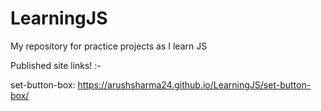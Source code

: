 # LearningJS
My repository for practice projects as I learn JS

Published site links! :-

set-button-box: https://arushsharma24.github.io/LearningJS/set-button-box/

